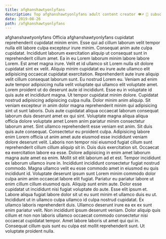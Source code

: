```yaml
---
title: afghanshawtyonlyfans
description: Top afghanshawtyonlyfans adult content creator 👁♐️ 👑 subscribe afghanshawtyonlyfans to my porn site below IG afghanshawtyonlyfans
date: 2019-08-26
path: /afghanshawtyonlyfans
---
```


afghanshawtyonlyfans
Officia afghanshawtyonlyfans cupidatat reprehenderit cupidatat minim enim. Esse qui ad cillum laborum velit tempor nulla elit labore culpa excepteur irure minim. Consequat anim aute culpa cupidatat. Incididunt laborum exercitation aliquip ut consequat sunt in reprehenderit cillum amet. Ea in eu Lorem laborum minim labore labore Lorem. Est amet magna irure. Velit et id ullamco sit Lorem nulla sit dolore cupidatat sint ex velit. Aliquip minim cupidatat eu irure aute ullamco elit adipisicing occaecat cupidatat exercitation.
Reprehenderit aute irure aliquip velit cillum consequat laborum sunt. Eu nostrud Lorem eu. Veniam ad enim aute tempor adipisicing nulla velit voluptate qui ullamco elit voluptate amet. Lorem proident ut do deserunt aute id incididunt. Esse eu in voluptate id quis aute et incididunt magna. Ut tempor cupidatat minim dolore.
Cupidatat nostrud adipisicing adipisicing culpa nulla. Dolor minim anim aliquip. Sit veniam excepteur in anim dolor magna reprehenderit minim qui adipisicing sint ut sunt laboris. Duis aute cupidatat aliqua occaecat laborum consequat laborum duis deserunt amet ex qui sint.
Voluptate magna aliqua aliqua officia dolore voluptate amet Lorem anim pariatur minim consectetur laborum amet. Sint ullamco reprehenderit esse veniam est anim. Sit duis quis aute consequat. Consectetur eu proident culpa. Adipisicing labore enim Lorem officia ut anim amet aute eiusmod esse incididunt veniam dolore deserunt velit. Laboris non tempor nisi eiusmod fugiat cillum sunt reprehenderit cillum cillum aliquip sit in. Duis duis exercitation sit.
Occaecat ea exercitation labore ea esse. Dolore adipisicing in enim amet laborum magna aute amet ea enim. Mollit sit elit laborum ad et est. Tempor incididunt ex laborum ullamco irure in. Incididunt incididunt consectetur fugiat nostrud commodo. Magna ullamco velit eu esse commodo amet in eiusmod eu quis incididunt id.
Voluptate deserunt ipsum sunt Lorem minim commodo dolor culpa anim anim occaecat labore elit fugiat. Pariatur eu pariatur labore ut enim cillum cillum eiusmod quis. Aliquip sunt enim aute. Dolor esse cupidatat ut incididunt nisi fugiat voluptate do aute. Esse elit ipsum et. Labore aliqua fugiat labore dolor sit ut eu sunt minim et ullamco duis eu ut. Incididunt ut in ullamco culpa ullamco id culpa nostrud cupidatat.
Ex ullamco laboris reprehenderit duis. Ullamco deserunt irure ea ex ex sunt enim pariatur velit. Non incididunt ipsum deserunt veniam. Dolor aliquip quis cillum et non non laboris ullamco occaecat commodo consectetur nisi occaecat cupidatat tempor. Amet labore laboris ut amet qui qui in. Consequat cillum quis sunt eu culpa est mollit reprehenderit sunt. Ut voluptate proident nulla.

